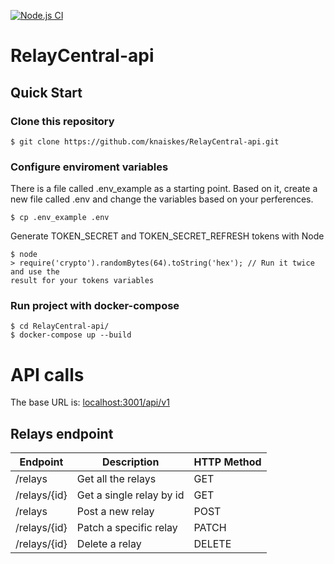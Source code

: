 [![Node.js CI](https://github.com/knaiskes/RelayCentral-api/actions/workflows/test.yml/badge.svg)](https://github.com/knaiskes/RelayCentral-api/actions/workflows/test.yml)

# RelayCentral-api

## Quick Start

### Clone this repository

```
$ git clone https://github.com/knaiskes/RelayCentral-api.git
```

### Configure enviroment variables

There is a file called .env_example as a starting point. Based on it, create a
new file called .env and change the variables based on your perferences.

```
$ cp .env_example .env
```

Generate TOKEN_SECRET and TOKEN_SECRET_REFRESH tokens with Node

```
$ node
> require('crypto').randomBytes(64).toString('hex'); // Run it twice and use the
result for your tokens variables
```

### Run project with docker-compose

```
$ cd RelayCentral-api/
$ docker-compose up --build
```

# API calls

The base URL is: [localhost:3001/api/v1](localhost:3001/api/v1)

## Relays endpoint

| Endpoint     | Description              | HTTP Method |
|--------------|--------------------------|-------------|
| /relays      | Get all the relays       | GET         |
| /relays/{id} | Get a single relay by id | GET         |
| /relays      | Post a new relay         | POST        |
| /relays/{id} | Patch a specific relay   | PATCH       |
| /relays/{id} | Delete a relay           | DELETE      |
